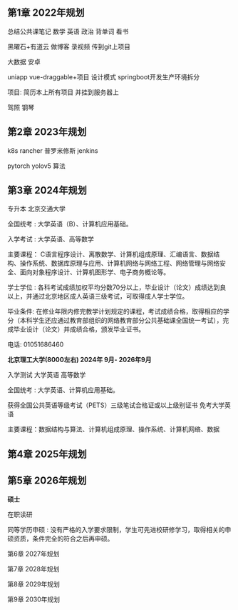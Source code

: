 ## 第1章 2022年规划

总结公共课笔记 数学 英语 政治 背单词 看书

黑曜石+有道云 做博客 录视频 传到git上项目

大数据 安卓  

uniapp  vue-draggable+项目 设计模式 springboot开发生产环境拆分 

项目:  简历本上所有项目 并挂到服务器上

驾照 钢琴 



## 第2章 2023年规划

k8s rancher 普罗米修斯 jenkins

pytorch yolov5 算法





## 第3章 2024年规划

专升本 北京交通大学

全国统考 : 大学英语（B）、计算机应用基础。

入学考试 :  大学英语、高等数学

主要课程： C语言程序设计、离散数学、计算机组成原理、汇编语言、数据结构、操作系统、数据库原理与应用、计算机网络与网络工程、网络管理与网络安全、面向对象程序设计、计算机图形学、电子商务概论等。

学士学位 : 各科考试成绩加权平均分数70分以上，毕业设计（论文）成绩达到良以上，并通过北京地区成人英语三级考试，可取得成人学士学位。

毕业条件: 在修业年限内修完教学计划规定的课程，考试成绩合格，取得相应的学分（本科学生还应通过教育部组织的网络教育部分公共基础课全国统一考试），完成毕业设计（论文）并成绩合格，颁发毕业证书。

电话: 01051686460





**北京理工大学(8000左右) 2024年 9月- 2026年9月**

入学测试 大学英语 高等数学

全国统考 : 大学英语、计算机应用基础。

获得全国公共英语等级考试（PETS）三级笔试合格证或以上级别证书 免考大学英语

主要课程：数据结构与算法、计算机组成原理、操作系统、计算机网络、数据



## 第4章 2025年规划







## 第5章 2026年规划

**硕士** 

在职读研  

同等学历申硕 : 没有严格的入学要求限制，学生可先进校研修学习，取得相关的申硕资质，条件完全的符合之后再申硕。







第6章 2027年规划





第7章 2028年规划

第8章 2029年规划

第9章 2030年规划

